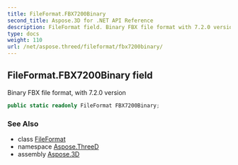 ```yaml
---
title: FileFormat.FBX7200Binary
second_title: Aspose.3D for .NET API Reference
description: FileFormat field. Binary FBX file format with 7.2.0 version
type: docs
weight: 110
url: /net/aspose.threed/fileformat/fbx7200binary/
---
```

## FileFormat.FBX7200Binary field

Binary FBX file format, with 7.2.0 version

```csharp
public static readonly FileFormat FBX7200Binary;
```

### See Also

* class [FileFormat](../)
* namespace [Aspose.ThreeD](../../fileformat/)
* assembly [Aspose.3D](../../../)


